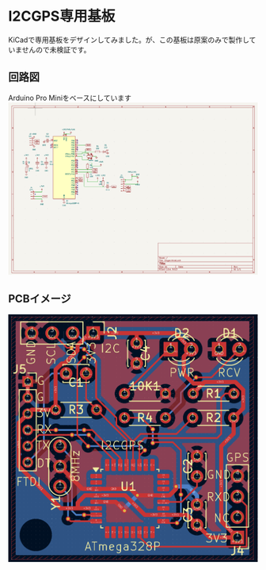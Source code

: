 # I2CGPS専用基板
KiCadで専用基板をデザインしてみました。が、この基板は原案のみで製作していませんので未検証です。

## 回路図
Arduino Pro Miniをベースにしています
![回路図](imgs/schematic.png)

## PCBイメージ
![](imgs/PCBimg.png)
